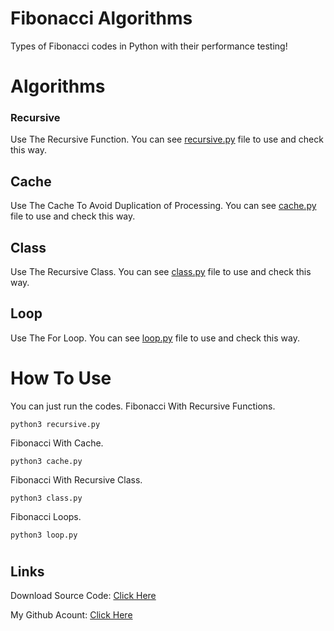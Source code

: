 # Fibonacci Algorithms

Types of Fibonacci codes in Python with their performance testing!

#

# Algorithms

### Recursive

Use The Recursive Function.
You can see [recursive.py](https://github.com/dori-dev/fibonacci-algorithms/blob/main/recursive.py) file to use and check this way.

## Cache

Use The Cache To Avoid Duplication of Processing.
You can see [cache.py](https://github.com/dori-dev/fibonacci-algorithms/blob/main/cache.py) file to use and check this way.

## Class

Use The Recursive Class.
You can see [class.py](https://github.com/dori-dev/fibonacci-algorithms/blob/main/class.py) file to use and check this way.

## Loop

Use The For Loop.
You can see [loop.py](https://github.com/dori-dev/fibonacci-algorithms/blob/main/loop.py) file to use and check this way.

#

# How To Use

You can just run the codes.
Fibonacci With Recursive Functions.

```
python3 recursive.py
```

Fibonacci With Cache.

```
python3 cache.py
```

Fibonacci With Recursive Class.

```
python3 class.py
```

Fibonacci Loops.

```
python3 loop.py
```

#

## Links

Download Source Code: [Click Here](https://github.com/dori-dev/fibonacci-algorithms/archive/refs/heads/main.zip)

My Github Acount: [Click Here](https://github.com/dori-dev/)
